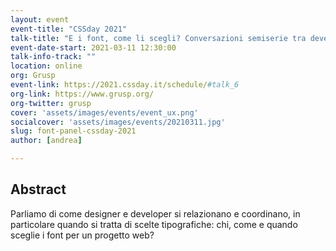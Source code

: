 ```yaml
---
layout: event
event-title: "CSSday 2021"
talk-title: "E i font, come li scegli? Conversazioni semiserie tra developer e designer"
event-date-start: 2021-03-11 12:30:00
talk-info-track: ""
location: online
org: Grusp
event-link: https://2021.cssday.it/schedule/#talk_6
org-link: https://www.grusp.org/
org-twitter: grusp
cover: 'assets/images/events/event_ux.png'
socialcover: 'assets/images/events/20210311.jpg'
slug: font-panel-cssday-2021
author: [andrea]

---
```

## Abstract
Parliamo di come designer e developer si relazionano e coordinano, in particolare quando si tratta di scelte tipografiche: chi, come e quando sceglie i font per un progetto web?